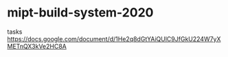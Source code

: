 # mipt-build-system-2020

tasks  https://docs.google.com/document/d/1He2q8dGtYAiQUlC9JfGkU224W7yXMETnQX3kVe2HC8A
